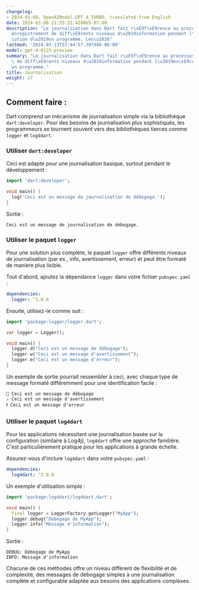 ```yaml
---
changelog:
- 2024-03-08, OpenAIModel.GPT_4_TURBO, translated from English
date: 2024-03-08 21:55:22.428065-07:00
description: "Le journalisation dans Dart fait r\xE9f\xE9rence au processus d\u2019\
  enregistrement de diff\xE9rents niveaux d\u2019information pendant l\u2019ex\xE9\
  cution d\u2019un programme. Les\u2026"
lastmod: '2024-03-13T22:44:57.397406-06:00'
model: gpt-4-0125-preview
summary: "Le journalisation dans Dart fait r\xE9f\xE9rence au processus d\u2019enregistrement\
  \ de diff\xE9rents niveaux d\u2019information pendant l\u2019ex\xE9cution d\u2019\
  un programme."
title: Journalisation
weight: 17
---
```


## Comment faire :
Dart comprend un mécanisme de journalisation simple via la bibliothèque `dart:developer`. Pour des besoins de journalisation plus sophistiqués, les programmeurs se tournent souvent vers des bibliothèques tierces comme `logger` et `log4dart`.

### Utiliser `dart:developer`
Ceci est adapté pour une journalisation basique, surtout pendant le développement :

```dart
import 'dart:developer';

void main() {
  log('Ceci est un message de journalisation de débogage.');
}
```

Sortie :
```
Ceci est un message de journalisation de débogage.
```

### Utiliser le paquet `logger`
Pour une solution plus complète, le paquet `logger` offre différents niveaux de journalisation (par ex., info, avertissement, erreur) et peut être formaté de manière plus lisible.

Tout d'abord, ajoutez la dépendance `logger` dans votre fichier `pubspec.yaml` :

```yaml
dependencies:
  logger: ^1.0.0
```

Ensuite, utilisez-le comme suit :

```dart
import 'package:logger/logger.dart';

var logger = Logger();

void main() {
  logger.d("Ceci est un message de débogage");
  logger.w("Ceci est un message d'avertissement");
  logger.e("Ceci est un message d'erreur");
}
```

Un exemple de sortie pourrait ressembler à ceci, avec chaque type de message formaté différemment pour une identification facile :

```
💬 Ceci est un message de débogage
⚠️ Ceci est un message d'avertissement
❗️ Ceci est un message d'erreur
```

### Utiliser le paquet `log4dart`
Pour les applications nécessitant une journalisation basée sur la configuration (similaire à Log4j), `log4dart` offre une approche familière. C'est particulièrement pratique pour les applications à grande échelle.

Assurez-vous d'inclure `log4dart` dans votre `pubspec.yaml` :

```yaml
dependencies:
  log4dart: ^2.0.0
```

Un exemple d'utilisation simple :

```dart
import 'package:log4dart/log4dart.dart';

void main() {
  final logger = LoggerFactory.getLogger("MyApp");
  logger.debug("Débogage de MyApp");
  logger.info("Message d'information");
}
```

Sortie :

```
DEBUG: Débogage de MyApp
INFO: Message d'information
```

Chacune de ces méthodes offre un niveau différent de flexibilité et de complexité, des messages de débogage simples à une journalisation complète et configurable adaptée aux besoins des applications complexes.
